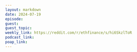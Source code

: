 ```yaml
---
layout: markdown
date: 2024-07-19
episode: 
guest: 
guest_topic: 
weekly_link: https://reddit.com/r/ethfinance/s/hi6SkzlToR
podcast_link: 
poap_link: 
---
```




